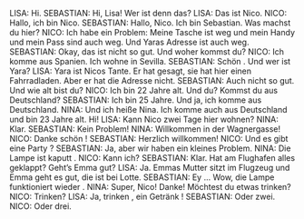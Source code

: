 LISA:
Hi.
SEBASTIAN:
Hi, Lisa! Wer ist denn das? 
LISA:
Das ist Nico.
NICO:
Hallo, ich bin Nico.
SEBASTIAN:
Hallo, Nico. Ich bin Sebastian. Was machst du hier? 
NICO:
Ich habe ein Problem: Meine Tasche ist weg und mein Handy und mein Pass sind auch weg. Und Yaras Adresse ist auch weg.
SEBASTIAN:
Okay, das ist nicht so gut. Und woher kommst du?
NICO:
Ich komme aus Spanien. Ich wohne in Sevilla.
SEBASTIAN:
Schön . Und wer ist Yara?
LISA:
Yara ist Nicos Tante. Er hat gesagt, sie hat hier einen Fahrradladen. Aber er hat die Adresse nicht.
SEBASTIAN:
Auch nicht so gut. Und wie alt bist du?
NICO:
Ich bin 22 Jahre alt. Und du? Kommst du aus Deutschland?
SEBASTIAN:
Ich bin 25 Jahre. Und ja, ich komme aus Deutschland.
NINA:
Und ich heiße Nina. Ich komme auch aus Deutschland und bin 23 Jahre alt.
Hi!
LISA:
Kann Nico zwei Tage hier wohnen?
NINA:
Klar.
SEBASTIAN:
Kein Problem!
NINA:
Willkommen in der Wagnergasse!
NICO:
Danke schön !
SEBASTIAN:
Herzlich willkommen! 
NICO:
Und es gibt eine Party ?
SEBASTIAN:
Ja, aber wir haben ein kleines Problem.
NINA:
Die Lampe ist kaputt .
NICO:
Kann ich?
SEBASTIAN:
Klar. Hat am Flughafen alles geklappt? Geht’s Emma gut?
LISA:
Ja. Emmas Mutter sitzt im Flugzeug und Emma geht es gut, die ist bei Lotte.
SEBASTIAN:
Ey ... Wow, die Lampe funktioniert wieder .
NINA:
Super, Nico! Danke! Möchtest du etwas trinken?
NICO:
Trinken?
LISA:
Ja, trinken , ein Getränk !
SEBASTIAN:
Oder zwei.
NICO:
Oder drei.
